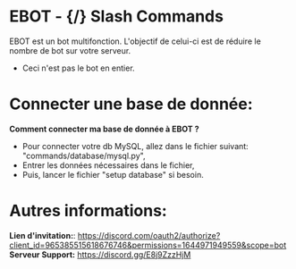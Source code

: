 # EBOT - {/} Slash Commands

EBOT est un bot multifonction. L'objectif de celui-ci est de réduire le nombre de bot sur votre serveur.
- Ceci n'est pas le bot en entier.


# Connecter une base de donnée:

__Comment connecter ma base de donnée à EBOT ?__
 - Pour connecter votre db MySQL, allez dans le fichier suivant: "commands/database/mysql.py",
 - Entrer les données nécessaires dans le fichier,
 - Puis, lancer le fichier "setup database" si besoin.

# Autres informations:

__Lien d'invitation:__: https://discord.com/oauth2/authorize?client_id=965385515618676746&permissions=1644971949559&scope=bot
__Serveur Support:__ https://discord.gg/E8j9ZzzHjM
